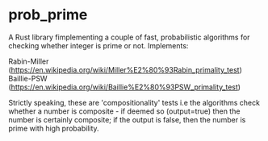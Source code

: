 # prob_prime

A Rust library fimplementing a couple of fast, probabilistic algorithms for checking whether integer is prime or not. Implements:

Rabin-Miller (https://en.wikipedia.org/wiki/Miller%E2%80%93Rabin_primality_test)
Baillie-PSW  (https://en.wikipedia.org/wiki/Baillie%E2%80%93PSW_primality_test) 

Strictly speaking, these are 'compositionality' tests i.e the algorithms check whether a number is composite - if deemed so (output=true) then the number is certainly composite; if the output is false, then the number is prime with high probability.
